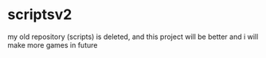 # scriptsv2
my old repository (scripts) is deleted, and this project will be better and i will make more games in future
